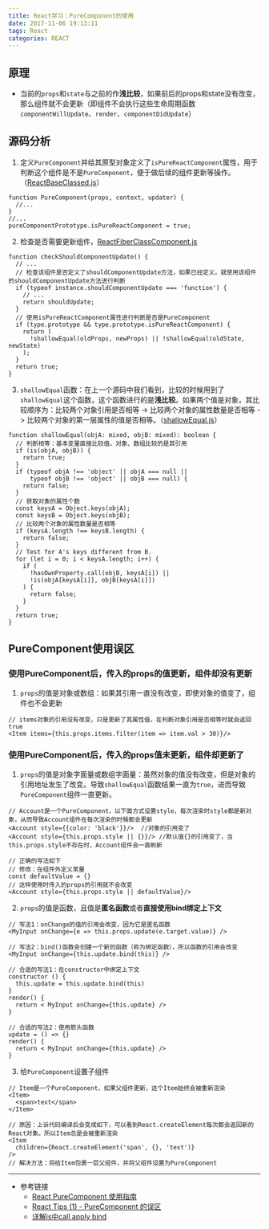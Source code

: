 ```yaml
---
title: React学习：PureComponent的使用
date: 2017-11-06 19:13:11
tags: React
categories: REACT
---
```

## 原理
* 当前的`props`和`state`与之前的作**浅比较**，如果前后的props和state没有改变，那么组件就不会更新（即组件不会执行这些生命周期函数`componentWillUpdate`、`render`、`componentDidUpdate`）

## 源码分析
1. 定义`PureComponent`并给其原型对象定义了`isPureReactComponent`属性，用于判断这个组件是不是`PureComponent`，便于做后续的组件更新等操作。（[ReactBaseClassed.js](https://github.com/facebook/react/blob/v16.2.0/packages/react/src/ReactBaseClasses.js)）
```
function PureComponent(props, context, updater) {
  //...
}
//...
pureComponentPrototype.isPureReactComponent = true;
```

2. 检查是否需要更新组件，[ReactFiberClassComponent.js](https://github.com/facebook/react/blob/v16.2.0/packages/react-reconciler/src/ReactFiberClassComponent.js)
```
function checkShouldComponentUpdate() {
  // ...
  // 检查该组件是否定义了shouldComponentUpdate方法，如果已经定义，就使用该组件的shouldComponentUpdate方法进行判断
  if (typeof instance.shouldComponentUpdate === 'function') {
    // ...
    return shouldUpdate;
  }
  // 使用isPureReactComponent属性进行判断是否是PureComponent
  if (type.prototype && type.prototype.isPureReactComponent) {
    return (
      !shallowEqual(oldProps, newProps) || !shallowEqual(oldState, newState)
    );
  }
  return true;
}
```

3. `shallowEqual`函数：在上一个源码中我们看到，比较的时候用到了`shallowEqual`这个函数，这个函数进行的是**浅比较**。如果两个值是对象，其比较顺序为：比较两个对象引用是否相等 -> 比较两个对象的属性数量是否相等 -> 比较两个对象的第一层属性的值是否相等。（[shallowEqual.js](https://github.com/facebook/fbjs/blob/master/packages/fbjs/src/core/shallowEqual.js)）
```
function shallowEqual(objA: mixed, objB: mixed): boolean {
  // 判断相等：基本变量直接比较值，对象、数组比较的是其引用
  if (is(objA, objB)) {
    return true;
  }
  if (typeof objA !== 'object' || objA === null ||
      typeof objB !== 'object' || objB === null) {
    return false;
  }
  // 获取对象的属性个数
  const keysA = Object.keys(objA);
  const keysB = Object.keys(objB);
  // 比较两个对象的属性数量是否相等
  if (keysA.length !== keysB.length) {
    return false;
  }
  // Test for A's keys different from B.
  for (let i = 0; i < keysA.length; i++) {
    if (
      !hasOwnProperty.call(objB, keysA[i]) ||
      !is(objA[keysA[i]], objB[keysA[i]])
    ) {
      return false;
    }
  }
  return true;
}
```

## PureComponent使用误区
### 使用PureComponent后，传入的props的值更新，组件却没有更新
1. `props`的值是对象或数组：如果其引用一直没有改变，即使对象的值变了，组件也不会更新
```
// items对象的引用没有改变，只是更新了其属性值，在判断对象引用是否相等时就会返回true
<Item items={this.props.items.filter(item => item.val > 30)}/>
```
### 使用PureComponent后，传入的props值未更新，组件却更新了
1. `props`的值是对象字面量或数组字面量：虽然对象的值没有改变，但是对象的引用地址发生了改变。导致`shallowEqual`函数结果一直为`true`，进而导致`PureComponent`组件一直更新。
```
// Account是一个PureComponent，以下面方式设置style，每次渲染时style都是新对象，从而导致Account组件在每次渲染的时候都会更新
<Account style={{color: 'black'}}/>  //对象的引用变了
<Account style={this.props.style || {}}/> //默认值{}的引用变了，当this.props.style不存在时，Account组件会一直刷新

// 正确的写法如下
// 修改：在组件外定义常量
const defaultValue = {}
// 这样使用时传入的props的引用就不会改变
<Account style={this.props.style || defaultValue}/>
```

2. `props`的值是函数，且值是**匿名函数**或者**直接使用bind绑定上下文**
```
// 写法1：onChange的值的引用会改变，因为它是匿名函数
<MyInput onChange={e => this.props.update(e.target.value)} />

// 写法2：bind()函数会创建一个新的函数（称为绑定函数），所以函数的引用会改变
<MyInput onChange={this.update.bind(this)} />

// 合适的写法1：在constructor中绑定上下文
constructor () {
  this.update = this.update.bind(this)
}
render() {
  return < MyInput onChange={this.update} />
}

// 合适的写法2：使用箭头函数
update = () => {}
render() {
  return < MyInput onChange={this.update} />
}
```

3. 给`PureComponent`设置子组件
```
// Item是一个PureComponent，如果父组件更新，这个Item始终会被重新渲染
<Item>
  <span>text</span>
</Item>

// 原因：上诉代码编译后会变成如下，可以看到React.createElement每次都会返回新的React对象。所以Item总是会被重新渲染
<Item
  children={React.createElement('span', {}, 'text')}
/>
// 解决方法：将给Item包裹一层父组件，并将父组件设置为PureComponent
```

---
* 参考链接
  - [React PureComponent 使用指南](https://juejin.im/entry/5934c9bc570c35005b556e1a)
  - [React Tips (1) - PureComponent 的误区](https://zhuanlan.zhihu.com/p/29011117)
  - [详解js中call apply bind](http://www.jianshu.com/p/25202260a8f5)
